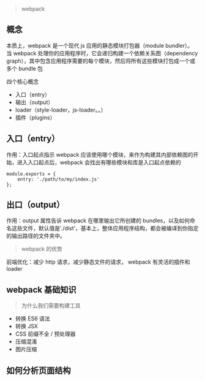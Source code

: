 > webpack

## 概念

本质上，webpack 是一个现代 js 应用的静态模块打包器（module bundler）。
当 webpack 处理你的应用程序时，它会递归构建一个依赖关系图（dependency graph），其中包含应用程序需要的每个模块，然后将所有这些模块打包成一个或多个 bundle 包

四个核心概念

- 入口（entry）
- 输出（output）
- loader（style-loader，js-loader。。）
- 插件（plugins）

## 入口（entry）

作用：入口起点指示 webpack 应该使用哪个模块，来作为构建其内部依赖图的开始，进入入口起点后，webpack 会找出有哪些模块和库是入口起点依赖的

```
module.exports = {
    entry: './path/to/my/index.js'
};
```

## 出口（output）

作用：output 属性告诉 webpack 在哪里输出它所创建的 bundles，以及如何命名这些文件，默认值是'./dist'，基本上，整体应用程序结构，都会被编译到你指定的输出路径的文件夹中。

> webpack 的优势

前端优化：减少 http 请求，减少静态文件的请求，
webpack 有灵活的插件和 loader

## webpack 基础知识

> 为什么我们需要构建工具

- 转换 ES6 语法
- 转换 JSX
- CSS 前缀不全 / 预处理器
- 压缩混淆
- 图片压缩

## 如何分析页面结构
